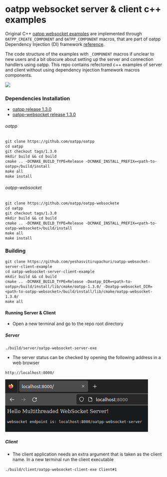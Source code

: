 # oatpp websocket server & client c++ examples

Original C++ [oatpp websocket examples](https://github.com/oatpp/example-websocket) are implemented through `OATPP_CREATE_COMPONENT` and `OATPP_COMPONENT` macros,
that are part of oatpp Dependency Injection (DI) framework [reference](https://oatpp.io/api/latest/oatpp/core/macro/component/).

The code structure of the examples with `_COMPONENT` macros if unclear to new users and a bit obscure about setting up the server and connection handlers using oatpp.
This repo contains refectored c++ examples of server and client without using dependency injection framework macros components.

![](./misc/server_client_example.gif)

### Dependencies Installation

- [oatpp release 1.3.0](https://github.com/oatpp/oatpp/releases/tag/1.3.0)
- [oatpp-websocket release 1.3.0](https://github.com/oatpp/oatpp-websocket/releases/tag/1.3.0)

###### oatpp

```
git clone https://github.com/oatpp/oatpp
cd oatpp
git checkout tags/1.3.0
mkdir build && cd build
cmake .. -DCMAKE_BUILD_TYPE=Release -DCMAKE_INSTALL_PREFIX=<path-to-oatpp>/build/install
make all
make install
```

###### oatpp-websocket

```
git clone https://github.com/oatpp/oatpp-websockete
cd oatpp
git checkout tags/1.3.0
mkdir build && cd build
cmake .. -DCMAKE_BUILD_TYPE=Release -DCMAKE_INSTALL_PREFIX=<path-to-oatpp-websocket>/build/install
make all
make install
```

### Building

```
git clone https://github.com/yeshasvitirupachuri/oatpp-websocket-server-client-example
cd oatpp-websocket-server-client-example
mkdir build && cd build
cmake .. -DCMAKE_BUILD_TYPE=Release -Doatpp_DIR=<path-to-oatpp>/build/install/lib/cmake/oatpp-1.3.0/ -Doatpp-websocket_DIR=<path-to-oatpp-websocket>/build/install/lib/cmake/oatpp-websocket-1.3.0/
make all
```

#### Running Server & Client

- Open a new terminal and go to the repo root directory

##### Server

`./build/server/oatpp-websocket-server-exe`

- The server status can be checked by opening the following address in a web browser

`http://localhost:8000/`

![](./misc/server_root.png)


##### Client

- The client application needs an extra argument that is taken as the client name. In a new terminal run the client executable

`./build/client/oatpp-websocket-client-exe Client#1`
